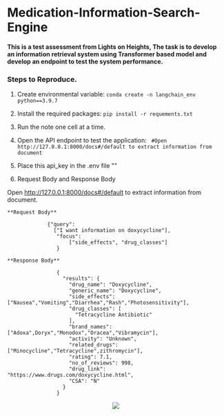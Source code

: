 # Medication-Information-Search-Engine


#### This is a test assessment from **Lights on Heights**, The task is to develop an information retrieval system using Transformer based model and develop an endpoint to test the system performance.

### Steps to Reproduce.

1.  Create environmental variable:  `conda create -n langchain_env python==3.9.7`
2.  Install the required packages:   `pip install -r requements.txt`
3.  Run the note one cell at a time.
4.  Open the API endpoint to test the application: ` #Open http://127.0.0.1:8000/docs#/default to extract information from document`
5.  Place this api_key in the .env file  ""

5. Request Body and Response Body

Open http://127.0.0.1:8000/docs#/default to extract information from document.
```
**Request Body**

             {"query": 
               ["I want information on doxycycline"],
                "focus": 
                    ["side_effects", "drug_classes"]
                }
    
**Response Body**

                {
                  "results": {
                    "drug_name": "Doxycycline",
                    "generic_name": "Doxycycline",
                    "side_effects": ["Nausea","Vomiting","Diarrhea","Rash","Photosensitivity"],
                    "drug_classes": [
                      "Tetracycline Antibiotic"
                    ],
                    "brand_names": ["Adoxa",Doryx","Monodox","Oracea","Vibramycin"],
                    "activity": "Unknown",
                    "related_drugs": ["Minocycline","Tetracycline",zithromycin"],
                    "rating": 7.1,
                    "no_of_reviews": 998,
                    "drug_link": "https://www.drugs.com/doxycycline.html",
                    "CSA": "N"
                  }
                }
```


<p align="center"> 
  <kbd>
    <a href="https://github.com/okoliechykwuka/Medication-Information-Search-Engine" target="_blank"><img src="image.jpg">
  </a>
  </kbd>
</p>
